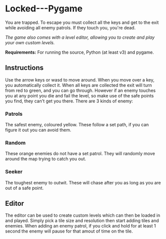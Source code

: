 # Locked---Pygame

You are trapped. To escape you must collect all the keys and get to the exit while avoiding all enemy patrols. If they touch you, you're dead.

*The game also comes with a level editor, allowing you to create and play your own* *custom levels.*

**Requirements:** For running the source, Python (at least v3) and pygame.

## Instructions

Use the arrow keys or wasd to move around. When you move over a key, you automatically collect it. When all keys are collected the exit will turn from red to green, and you can go through. However if an enemy touches you at any point you die and fail the level, so make use of the safe points you find, they can't get you there.
There are 3 kinds of enemy:

### Patrols
The safest enemy, coloured yellow. These follow a set path, if you can figure it out you can avoid them.

### Random
These orange enemies do not have a set patrol. They will randomly move around the map trying to catch you out.

### Seeker
The toughest enemy to outwit. These will chase after you as long as you are out of a safe point.

## Editor

The editor can be used to create custom levels which can then be loaded in and played. Simply pick a tile size and resolution then start adding tiles and enemies. When adding an enemy patrol, if you click and hold for at least 1 second the enemy will pause for that amout of time on the tile.
